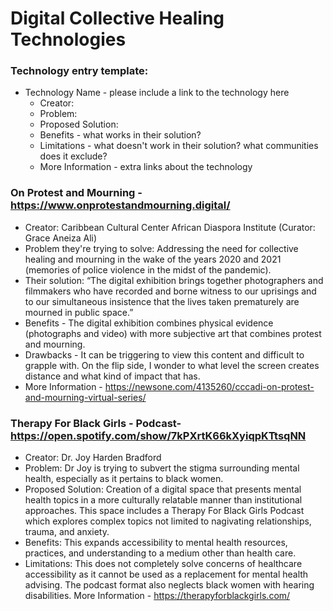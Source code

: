 # Digital Collective Healing Technologies


### Technology entry template:
- Technology Name - please include a link to the technology here
  - Creator:
  - Problem:
  - Proposed Solution:
  - Benefits - what works in their solution?
  - Limitations - what doesn't work in their solution? what communities does it exclude? 
  - More Information - extra links about the technology



### On Protest and Mourning - https://www.onprotestandmourning.digital/
  - Creator: Caribbean Cultural Center African Diaspora Institute (Curator: Grace Aneiza Ali)
  - Problem they're trying to solve: Addressing the need for collective healing and mourning in the wake of the years 2020 and 2021 (memories of police violence in the midst of the pandemic).
  - Their solution: “The digital exhibition brings together photographers and filmmakers who have recorded and borne witness to our uprisings and to our simultaneous insistence that the lives taken prematurely are mourned in public space.” 
  - Benefits - The digital exhibition combines physical evidence (photographs and video) with more subjective art that combines protest and mourning.
  - Drawbacks - It can be triggering to view this content and difficult to grapple with.  On the flip side, I wonder to what level the screen creates distance and what kind of impact that has. 
  - More Information - https://newsone.com/4135260/cccadi-on-protest-and-mourning-virtual-series/


### Therapy For Black Girls - Podcast-https://open.spotify.com/show/7kPXrtK66kXyiqpKTtsqNN
- Creator: Dr. Joy Harden Bradford
- Problem: Dr Joy is trying to subvert the stigma surrounding mental health, especially as it pertains to black women. 
- Proposed Solution: Creation of a digital space that presents mental health topics in a more culturally relatable manner than institutional approaches. This space includes a Therapy For Black Girls Podcast which explores complex topics not limited to nagivating relationships, trauma, and anxiety. 
- Benefits: This expands accessibility to mental health resources, practices, and understanding to a medium other than health care.
- Limitations: This does not completely solve concerns of healthcare accessibility as it cannot be used as a replacement for mental health advising. The podcast format also neglects black women with hearing disabilities.
More Information - https://therapyforblackgirls.com/


